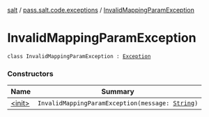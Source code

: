 [salt](../../index.md) / [pass.salt.code.exceptions](../index.md) / [InvalidMappingParamException](./index.md)

# InvalidMappingParamException

`class InvalidMappingParamException : `[`Exception`](https://docs.oracle.com/javase/6/docs/api/java/lang/Exception.html)

### Constructors

| Name | Summary |
|---|---|
| [&lt;init&gt;](-init-.md) | `InvalidMappingParamException(message: `[`String`](https://kotlinlang.org/api/latest/jvm/stdlib/kotlin/-string/index.html)`)` |

